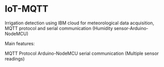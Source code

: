 # IoT-MQTT

Irrigation detection using IBM cloud for meteorological data acquisition, MQTT protocol and serial communication (Humidity sensor-Arduino-NodeMCU)

Main features:

MQTT Protocol
Arduino-NodeMCU serial communication (Multiple sensor readings)


